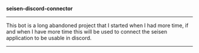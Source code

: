 **seisen-discord-connector** 

----------------------------------------------------------------------------------------

This bot is a long abandoned project that I started when I had more time, if and when I have more time this will be used to connect the seisen application to be usable in discord.

----------------------------------------------------------------------------------------
